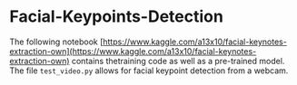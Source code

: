 # Facial-Keypoints-Detection
The following notebook [https://www.kaggle.com/a13x10/facial-keynotes-extraction-own](https://www.kaggle.com/a13x10/facial-keynotes-extraction-own) contains thetraining code as well as a pre-trained model.
The file `test_video.py` allows for facial keypoint detection from a webcam.
